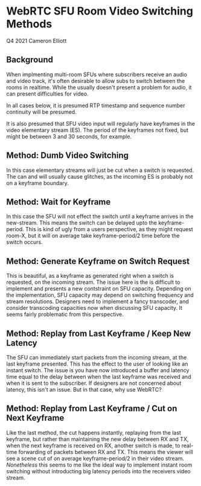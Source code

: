 # WebRTC SFU Room Video Switching Methods

Q4 2021 Cameron Elliott

## Background

When implmenting multi-room SFUs where subscribers receive an audio
and video track, it's often desirable to allow subs to 
switch between the rooms in realtime.
While the usually doesn't present a problem for audio,
it can present difficulties for video.

In all cases below, it is presumed RTP timestamp and sequence number
continuity will be presumed.

It is also presumed that SFU video input will regularly have keyframes
in the video elementary stream (ES).
The period of the keyframes not fixed, but might be between 3 and 30 seconds,
for example.

## Method: Dumb Video Switching

In this case elementary streams will just be cut when a switch is
requested. The can and will usually cause glitches, as the incoming ES is probably
not on a keyframe boundary.

## Method: Wait for Keyframe

In this case the SFU will not effect the switch until a keyframe arrives in
the new-stream. This means the switch can be delayed upto the keyframe-period.
This is kind of ugly from a users perspective, as they might request room-X, but
it will on average take keyframe-period/2 time before the switch occurs.

## Method: Generate Keyframe on Switch Request

This is beautiful, as a keyframe as generated right when a switch is requested,
on the incoming stream. The issue here is the is difficult to implement and
presents a new contstraint on SFU capacity. Depending on the implementation,
SFU capacity may depend on switching frequency and stream resolutions.
Designers need to implement a fancy transcoder, and consider transcoding capacities
now when discussing SFU capacity.
It seems fairly problematic from this perspective.

## Method: Replay from Last Keyframe / Keep New Latency 

The SFU can immediately start packets from the incoming stream, at the last keyframe presented.  This has the effect to the user
of looking like an instant switch.  The issue is you have now
introduced a buffer and latency time equal to the delay between when
the last keyframe was received and when it is sent to the subscriber.
If designers are not concerned about latency, this isn't an issue.
But in that case, why use WebRTC?

## Method: Replay from Last Keyframe / Cut on Next Keyframe

Like the last method, the cut happens instantly, replaying from the last
keyframe, but rather than maintaining the new delay between RX and TX,
when the next keyframe is received on RX, another switch is made, to
real-time forwarding of packets between RX and TX.
This means the viewer will see a scene cut of on average keyframe-period/2
in their video stream.
*Nonetheless* this seems to me like the ideal way to implement instant
room switching without introducting big latency periods into the
receivers video stream.




